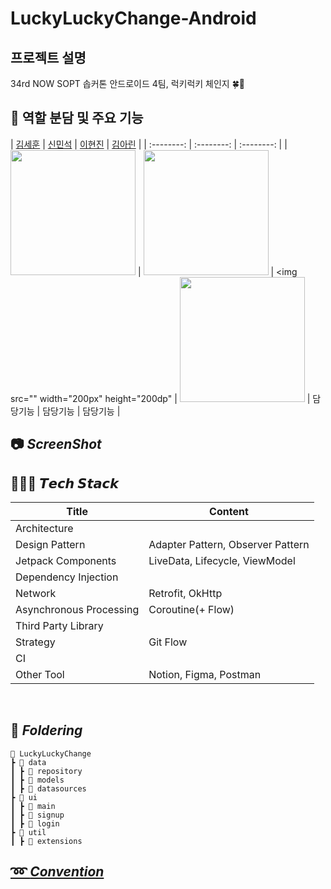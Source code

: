 # LuckyLuckyChange-Android
## 프로젝트 설명 
34rd NOW SOPT 솝커톤 안드로이드 4팀, 럭키럭키 체인지 🍀🌟


## 👋 역할 분담 및 주요 기능
| [김세훈](https://github.com/2hyunjinn) | [신민석](https://github.com/2hyunjinn) | [이현진](https://github.com/2hyunjinn) | [김아린](https://github.com/2hyunjinn) |
| :--------: | :--------: | :--------: | 
| <img src="" width="200px"  height="200dp">  | <img src="" width="200px" height="200dp"> | <img src="" width="200px" height="200dp" | <img src="" width="200px" height="200dp">
| 담당기능 | 담당기능 | 담당기능 | 

## 📷 *****ScreenShot*****


## 👩🏻‍💻 ***𝙏𝙚𝙘𝙝 𝙎𝙩𝙖𝙘𝙠***

| Title | Content |
| --- | --- |
| Architecture |  |
| Design Pattern | Adapter Pattern, Observer Pattern |
| Jetpack Components | LiveData, Lifecycle, ViewModel |
| Dependency Injection |  |
| Network | Retrofit, OkHttp |
| Asynchronous Processing | Coroutine(+ Flow) |
| Third Party Library |  |
| Strategy | Git Flow |
| CI | |
| Other Tool | Notion, Figma, Postman |

<br>



## 📁 *****Foldering*****
```
📂 LuckyLuckyChange
┣ 📂 data
┃ ┣ 📂 repository
┃ ┣ 📂 models
┃ ┣ 📂 datasources
┣ 📂 ui
┃ ┣ 📂 main
┃ ┣ 📂 signup
┃ ┣ 📂 login
┣ 📂 util
┃ ┣ 📂 extensions
```

## [➿ *****Convention*****]( https://www.notion.so/sopt-official/36f7383d8caf48ee913b65dc2fa507da )
